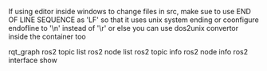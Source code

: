 If using editor inside windows to change files in src, make sue to use END OF LINE SEQUENCE as 'LF' so that it uses unix system ending
or coonfigure endofline to '\n' instead of '\r'
or else you can use dos2unix convertor inside the container too


rqt_graph
ros2 topic list
ros2 node list
ros2 topic info <topic>
ros2 node info <node>
ros2 interface show <data type of topic >
